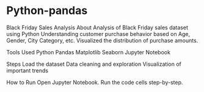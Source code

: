 # Python-pandas
Black Friday Sales Analysis
About
Analysis of Black Friday sales dataset using Python
Understanding customer purchase behavior based on Age, Gender, City Category, etc.
Visualized the distribution of purchase amounts.


Tools Used
Python
Pandas
Matplotlib
Seaborn
Jupyter Notebook


Steps
Load the dataset
Data cleaning and exploration
Visualization of important trends

How to Run
Open Jupyter Notebook.
Run the code cells step-by-step.
